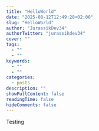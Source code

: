 ```yaml
---
title: "HelloWorld"
date: "2025-08-12T12:49:28+02:00"
slug: "HelloWorld"
author: "JurassikDev34"
authorTwitter: "jurassikdev34"
cover: ""
tags:
  - ""
  - ""
keywords:
  - ""
  - ""
categories:
  - posts
description: ""
showFullContent: false
readingTime: false
hideComments: false
---
```


Testing
